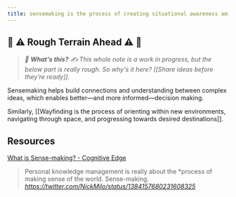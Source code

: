 ```yaml
---
title: sensemaking is the process of creating situational awareness amid uncertain and ambiguous situations while anticipating paths forward in order to effectively make decisions
---
```

## 🚧 ⚠️ Rough Terrain Ahead ⚠️ 🚧
> *🛑  **What's this?** ✍️  This whole note is a work in progress, but the below part is really rough. So why's it here? [[Share ideas before they’re ready]].*

Sensemaking helps build connections and understanding between complex ideas, which enables better—and more informed—decision making.

Similarly, [[Wayfinding is the process of orienting within new environments, navigating through space, and progressing towards desired destinations]].

## Resources
[What is Sense-making? - Cognitive Edge](https://www.evernote.com/l/AAnH8p8M4wtPaIFhNlW70YpvX6o2uBxO_Jo)

<blockquote class="quoteback" darkmode="" data-title="Nick%20Milo%20on%20Twitter" data-author="" cite="https://twitter.com/NickMilo/status/1384157680231608325">Personal knowledge management is really about the *process of making sense of the world. Sense-making. <footer><cite> <a href="https://twitter.com/NickMilo/status/1384157680231608325">https://twitter.com/NickMilo/status/1384157680231608325</a></cite></footer>
</blockquote><script note="" src="https://cdn.jsdelivr.net/gh/Blogger-Peer-Review/quotebacks@1/quoteback.js"></script>